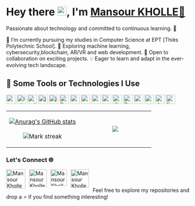 # Hey there <img src="https://media.giphy.com/media/hvRJCLFzcasrR4ia7z/giphy.gif" width="25px">, I'm <a href="#">Mansour KHOLLE👾 </a>

Passionate about technology and committed to continuous learning. 🚀

🔭 I’m currently pursuing my studies in Computer Science at EPT [Thiès Polytechnic School].
🌱 Exploring machine learning, cybersecurity,blockchain, AR/VR and web development.
🤝 Open to collaboration on exciting projects.
💡 Eager to learn and adapt in the ever-evolving tech landscape.

## 🚀 Some Tools or Technologies I Use

<p align="left">
    <img src="https://api.iconify.design/logos:visual-studio-code.svg" alt="vscode" width="25" height="25" />
    <img src="https://api.iconify.design/logos:intellij-idea.svg" alt="intellij" width="25" height="25" />
    <img src="https://api.iconify.design/logos:python.svg" alt="python" width="25" height="25" />
    <img src="https://api.iconify.design/logos:javascript.svg" alt="javascript" width="25" height="25" />
    <img src="https://api.iconify.design/logos:java.svg" alt="java" width="25" height="25" />
    <img src="https://api.iconify.design/logos:flutter.svg" alt="flutter" width="25" height="25" />
    <img src="https://api.iconify.design/logos:c-plusplus.svg" alt="c-plusplus" width="25" height="25" />
    <img src="https://api.iconify.design/logos:c.svg" alt="c" width="25" height="25" />
    <img src="https://api.iconify.design/logos:nodejs-icon.svg" alt="nodejs" width="25" height="25" />
    <img src="https://api.iconify.design/logos:nestjs.svg" alt="nestjs" width="25" height="25" />
    <img src="https://api.iconify.design/logos:django-icon.svg" alt="django" width="25" height="25" />
    <img src="https://api.iconify.design/logos:flask.svg" alt="flask" width="25" height="25" />
    <img src="https://api.iconify.design/logos:spring-icon.svg" alt="spring" width="25" height="25" />
    <img src="https://api.iconify.design/logos:postgresql.svg" alt="postgresql" width="25" height="25" />
    <img src="https://api.iconify.design/logos:docker-icon.svg" alt="docker" width="25" height="25" />
    <img src="https://api.iconify.design/logos:firebase.svg" alt="firebase" width="25" height="25" />
  
</p>


<!--- stats & Trophy (start) -->
<p align="center">
  <!--- stats (start) -->
<table align="center">
<tr border="none">
<td width="50%" align="center">
  
 [![Anurag's GitHub stats](https://github-readme-stats.vercel.app/api?username=mrcorazon01&theme=dark&show_icons=true&count_private=true)](https://github.com/mrcorazon01/github-readme-stats)
  <br></br>
  <img  title="🔥 Get streak stats for your profile at git.io/streak-stats" alt="Mark streak" src="https://github-readme-streak-stats.herokuapp.com/?user=MrCorazon01&theme=dark&hide_border=false" /> 
</td>

<td width="50%" align="center">

  <img  align="center"  src="https://github-readme-stats.anuraghazra1.vercel.app/api/top-langs/?username=MrCorazon01&theme=dark&hide_border=false&no-bg=true&no-frame=true&langs_count=10"/>
  
  </td>
</tr>
</table>
<!--- stats (end) -->

### Let's Connect 🌐

<a href="https://www.instagram.com/Mansour_kholle/">
  <img align="left" style="margin-right:10px;" alt="Mansour Kholle | Instagram" width="52px" src="https://img.icons8.com/fluency/48/000000/instagram-new.png" />
</a>

<a href="https://twitter.com/mansour_kholle">
  <img align="left" style="margin-right:10px;" alt="Mansour Kholle | Twitter" width="48px" src="https://api.iconify.design/logos:twitter.svg" />
</a>

<a href="https://www.linkedin.com/in/mouhamadou-mansour-kholle-56757a277/">
  <img align="left" style="margin-right:10px;" alt="Mansour Kholle | LinkedIn" width="45px" src="https://api.iconify.design/logos:linkedin-icon.svg" />
</a> 


<a href="mailto:khollemansour01@gmail.com">
  <img align="left" style="margin-right:10px;" alt="Mansour Kholle | Gmail" width="50px" src="https://api.iconify.design/logos:google-gmail.svg" />
</a>

<br><br>
<p>Feel free to explore my repositories and drop a ⭐ if you find something interesting!</p>

